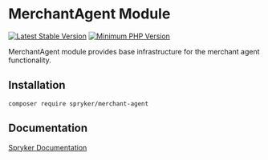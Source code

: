 # MerchantAgent Module
[![Latest Stable Version](https://poser.pugx.org/spryker/merchant-agent/v/stable.svg)](https://packagist.org/packages/spryker/merchant-agent)
[![Minimum PHP Version](https://img.shields.io/badge/php-%3E%3D%208.3-8892BF.svg)](https://php.net/)

MerchantAgent module provides base infrastructure for the merchant agent functionality.

## Installation

```
composer require spryker/merchant-agent
```

## Documentation

[Spryker Documentation](https://docs.spryker.com)
